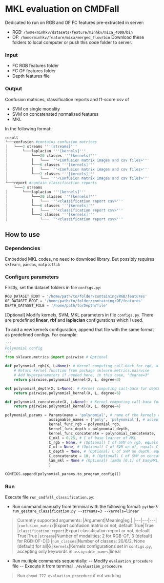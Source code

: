 # MKL evaluation on CMDFall
Dedicated to run on RGB and OF FC features pre-extracted in server:
- RGB: `/home/minhkv/datasets/feature/minhkv/mica_4000/bin`
- OF: `/home/minhkv/feature/mica/merged_flow/bin`
Download these folders to local computer or push this code folder to server.
### Input
- FC RGB features folder
- FC OF features folder
- Depth features file
### Output

Confusion matrices, classification reports and f1-score csv of
- SVM on single modality
- SVM on concatenated normalized features
- MKL

In the following format:
```python
result
└───confusion #contains confusion matrices
│	└───3 streams '''[streams]'''
│		└───laplacian '''[kernels]'''
│			└───20 classes '''[kernels]'''
│			│	└─── '''<Confusion matrix images and csv files>'''
│			└───6 classes '''[kernels]'''
│			│	└─── '''<Confusion matrix images and csv files>'''
│			└───2 classes '''[kernels]'''
│				└─── '''<Confusion matrix images and csv files>'''
└───report #contain classification reports
	└───3 streams
│		└───laplacian '''[kernels]'''
│			└───20 classes '''[kernels]'''
│			│	└─── '''<classification report csv>'''
│			└───6 classes '''[kernels]'''
│			│	└─── '''<classification report csv>'''
│			└───2 classes '''[kernels]'''
│				└─── '''<classification report csv>'''
```
## How to use
### Dependencies
Embedded MKL codes, no need to download library. But possibly requires `sklearn`, `pandas`, `matplotlib`
### Configure parameters
Firstly, set the dataset folders in file `configs.py`:
```python
RGB_DATASET_ROOT = '/home/path/to/folder/containing/RGB/features'
OF_DATASET_ROOT = '/home/path/to/folder/containing/OF/features'
DEPTH_DATASET_FILE = '/home/path/to/Depth/file'
```
[Optional] Modify kernels, SVM, MKL parameters in file `configs.py`. There are predefined **linear**, **rbf** and **laplacian** configurations which I used.

To add a new kernels configuration, append that file with the same format as predefined configs. For example:
```python
'''
Polynomial config
'''
from sklearn.metrics import pairwise # Optional

def polynomial_rgb(X, L=None): # Kernel computing call-back for rgb, always with these input params
	# Return kernel function from package sklearn.metrics.pairwise
	# Add hyperparameters if needed here, in this case, "degree=3"
	return pairwise.polynomial_kernel(X, L, degree=3)

def polynomial_depth(X, L=None): # Kernel computing call-back for depth
	return pairwise.polynomial_kernel(X, L, degree=6)

def polynomial_concatenate(X, L=None): # Kernel computing call-back for concatenated features
	return pairwise.polynomial_kernel(X, L, degree=4)

polynomial_params = Params(name = 'polynomial', # name of the kernels configuration
					assignable_names = ['poly', 'polynomial'], # accepted names when you run command, eg: --kernels=poly
					kernel_func_rgb = polynomial_rgb,
					kernel_func_depth = polynomial_depth,
					kernel_func_concatenate = polynomial_concatenate,
					C_mkl = 0.25, # C of base learner of MKL
					C_rgb = None, # (Optional) C of SVM on rgb, equals C_mkl if None
					C_of = None, # (Optional) C of SVM on of, equals C_mkl if None
					C_depth = None, # (Optional) C of SVM on depth, equals C_mkl if None
					C_concatenate = 10, # (Optional) C of SVM on concatenated features, equals C_mkl if None
					lam_mkl = None # (Optional) lamda [0,1] of EasyMKL, 0.0 if None
					)

CONFIGS.append(polynomial_params.to_program_config())
```
### Run
Execute file `run_cmdfall_classification.py`:
- Run command manually from terminal with the following format:
`python3 run_gesture_classification.py --streams=3 --kernels=linear`
> Currently supported arguments:
> |Argument|Meaning|eg.|
> |---|---|---|
> |`confusion_matrix`|Export confusion matrix or not, default True|True
> |`classification_report`|Export classification report or not, default True|True
> |`streams`|Number of modalities: 2 for RGB-OF, 3 (default) for RGB-OF-D|3
> |`num_classes`|Number of classes: 20/6/2, None (default) for all|6
> |`kernels`|Kernels configurations set in `configs.py`, accepting only keywords in `assignable_names`|linear
- Run multiple commands sequentially:
-- Modify `evaluation_procedure` file
-- Execute it from terminal `./evaluation_procedure`
> Run `chmod 777 evaluation_procedure` if not working
